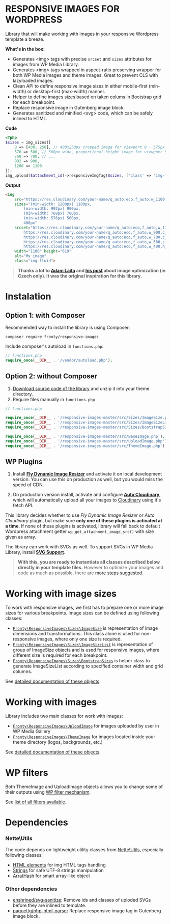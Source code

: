 # RESPONSIVE IMAGES FOR WORDPRESS

Library that will make working with images in your responsive Wordpress template a breeze.

**What's in the box:**
- Generates \<img\> tags with precise `srcset` and `sizes` attributes for images from WP Media Library.
- Generates \<img\> tags wrapped in aspect-ratio preserving wrapper for both WP Media images and theme images. Great to prevent CLS with lazyloaded images.
- Clean API to define responsive image sizes in either mobile-first (min-width) or desktop-first (max-width) manner.
- Helper to define images sizes based on taken colums in Bootstrap grid for each breakpoint.
- Replace responsive image in Gutenberg image block.
- Generates sanitized and minified \<svg\> code, which can be safely inlined to HTML.


**Code**
```php
<?php
$sizes = img_sizes([
	0 => [400, 250], // 400x250px cropped image for viewport 0 - 575px
	576 => 500, // 500px wide, proportional height image for viewpoer 576 - 767px
	768 => 700, // ...
	992 => 900,
	1200 => 1100
]);
img_upload($attachment_id)->responsiveImgTag($sizes, ['class' => 'img-fluid', 'alt' => 'My image']);
```

**Output**
```html
<img
	src="https://res.cloudinary.com/your-name/q_auto:eco,f_auto,w_1100,c_fit/your-project/2021/05/your-image.jpg"
	sizes="(min-width: 1200px) 1100px,
		(min-width: 992px) 900px,
		(min-width: 768px) 700px,
		(min-width: 576px) 500px,
		400px"
	srcset="https://res.cloudinary.com/your-name/q_auto:eco,f_auto,w_1100,c_fit/your-project/2021/05/your-image.jpg 1100w,
		https://res.cloudinary.com/your-name/q_auto:eco,f_auto,w_900,c_fit/your-project/2021/05/your-image.jpg 900w,
		https://res.cloudinary.com/your-name/q_auto:eco,f_auto,w_700,c_fit/your-project/2021/05/your-image.jpg 700w,
		https://res.cloudinary.com/your-name/q_auto:eco,f_auto,w_500,c_fit/your-project/2021/05/your-image.jpg 500w,
		https://res.cloudinary.com/your-name/q_auto:eco,f_auto,w_400,h_250,c_fill/your-project/2021/05/your-image.jpg 400w"
	width="1100" height="619"
	alt="My image"
	class="img-fluid">
```

> **Thanks a lot to [Adam Laita](https://github.com/adam-laita) and [his post](https://naswp.cz/mistrovska-optimalizace-obrazku-nejen-pro-wordpress/) about image optimization (in Czech only). It was the original inspiration for this library.**

# Instalation

## Option 1: with Composer

Recommended way to install the library is using Composer:

```
composer require fronty/responsive-images
```

Include composer's autoload in `functions.php`:

```php
// functions.php
require_once(__DIR__ . '/vendor/autoload.php');
```

## Option 2: without Composer

1. [Download source code of the library](https://github.com/frontycore/responsive-images/archive/refs/heads/master.zip) and unzip it into your theme directory.
1. Require files manually in `functions.php`

```php
// functions.php

require_once(__DIR__ . '/responsive-images-master/src/Sizes/ImageSize.php');
require_once(__DIR__ . '/responsive-images-master/src/Sizes/ImageSizeList.php');
require_once(__DIR__ . '/responsive-images-master/src/Sizes/BootstrapSizes.php'); // Required only if you use Bootstrap

require_once(__DIR__ . '/responsive-images-master/src/BaseImage.php');
require_once(__DIR__ . '/responsive-images-master/src/UploadImage.php');
require_once(__DIR__ . '/responsive-images-master/src/ThemeImage.php');
```


## WP Plugins

1. Install **[Fly Dynamic Image Resizer](https://cs.wordpress.org/plugins/fly-dynamic-image-resizer/)** and activate it on local development version. You can use this on production as well, but you would miss the speed of CDN.

1. On production version install, activate and configure **[Auto Cloudinary](https://wordpress.org/plugins/auto-cloudinary/)**, which will automatically upload all your images to [Cloudinary](https://cloudinary.com/) using it's fetch API.

This library decides whether to use *Fly Dynamic Image Resizer* or *Auto Cloudinary* plugin, but make sure **only one of these plugins is activated at a time**. If none of these plugins is activated, library will fall back to default Wordpress attachment getter `wp_get_attachment_image_src()` with size given as array.

The library can work with SVGs as well. To support SVGs in WP Media Library, install **[SVG Support](https://wordpress.org/plugins/svg-support/)**.


> **With this, you are ready to instantiate all classes described below directly in your template files.** However to optimize your images and code as much as possible, there are [more steps suggested](./readme/configuration.md).


# Working with image sizes

To work with responsive images, we first has to prepare one or more image sizes for various breakpoints. Image sizes can be defined using following classes:
- [`Fronty\ResponsiveImages\Sizes\ImageSize`](./readme/image-sizes.md#imagesize-object) is representation of image dimensions and transformations. This class alone is used for non-responsive images, where only one size is required.
- [`Fronty\ResponsiveImages\Sizes\ImageSizeList`](./readme/image-sizes.md#imagesizelist-object) is representation of group of ImageSize objects and is used for responsive images, where different size is required for each breakpoint.
- [`Fronty\ResponsiveImages\Sizes\BootstrapSizes`](./readme/image-sizes.md#bootstrapsizes-object) is helper class to generate ImageSizeList according to specified container width and grid columns.

See [detailed documentation of these objects](./readme/image-sizes.md).


# Working with images

Library includes two main classes for work with images:
- [`Fronty\ResponsiveImages\UploadImage`](./readme/images.md#uploadimage-object) for images uploaded by user in WP Media Gallery
- [`Fronty\ResponsiveImages\ThemeImage`](./readme/images.md#themeimage-object) for images located inside your theme directory (logos, backgrounds, etc.)

See [detailed documentation of these objects](./readme/images.md).


# WP filters

Both ThemeImage and UploadImage objects allows you to change some of their outputs using [WP filter mechanism](https://developer.wordpress.org/plugins/hooks/filters/).

See [list of all filters available](./readme/wp-filters.md).


# Dependencies

### Nette\Utils
The code depends on lightweight utility classes from [Nette\Utils](https://github.com/nette/utils), especially following classes:
- [HTML elements](https://doc.nette.org/en/3.1/html-elements) for img HTML tags handling
- [Strings](https://doc.nette.org/en/3.1/strings) for safe UTF-8 strings manipulation
- [ArratHash](https://doc.nette.org/en/3.1/arrays#toc-arrayhash) for smart array-like object


### Other dependencies
- [enshrined/svg-sanitize](https://github.com/darylldoyle/svg-sanitizer): Remove ids and classes of uploded SVGs before they are inlined to template.
- [paquettg/php-html-parser](https://github.com/paquettg/php-html-parser) Replace responsive image tag in Gutenberg image block.
